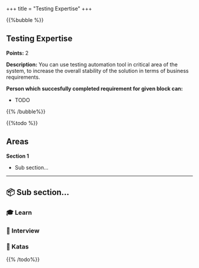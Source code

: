+++
title = "Testing Expertise"
+++

{{%bubble %}}

## Testing Expertise

**Points:** 2 

**Description:** You can use testing automation tool in critical area of the system, to increase the overall stability of the solution in terms of business requirements.

**Person which succesfully completed requirement for given block can:** 

- TODO

{{% /bubble%}}

{{%todo %}}

## Areas

**Section 1**

- Sub section...

---

## 📦 Sub section...

### 🎓 Learn

### 🎤 Interview

### 📝 Katas
{{% /todo%}}